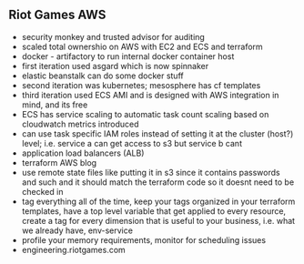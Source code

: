 Riot Games AWS
---
* security monkey and trusted advisor for auditing
* scaled total ownershio on AWS with EC2 and ECS and terraform
* docker - artifactory to run internal docker container host
* first iteration used asgard which is now spinnaker
* elastic beanstalk can do some docker stuff
* second iteration was kubernetes; mesosphere has cf templates
* third iteration used ECS AMI and is designed with AWS integration in mind, and its free
* ECS has service scaling to automatic task count scaling based on cloudwatch metrics introduced
* can use task specific IAM roles instead of setting it at the cluster (host?) level; i.e. service a can get access to s3 but service b cant
* application load balancers (ALB)
* terraform AWS blog
* use remote state files like putting it in s3 since it contains passwords and such and it should match the terraform code so it doesnt need to be checked in
* tag everything all of the time, keep your tags organized in your terraform templates, have a top level variable that get applied to every resource, create a tag for every dimension that is useful to your business, i.e. what we already have, env-service
* profile your memory requirements, monitor for scheduling issues
* engineering.riotgames.com
